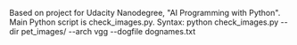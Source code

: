Based on project for Udacity Nanodegree, "AI Programming with Python". Main Python script is check_images.py. Syntax: python check_images.py --dir pet_images/ --arch vgg --dogfile dognames.txt
